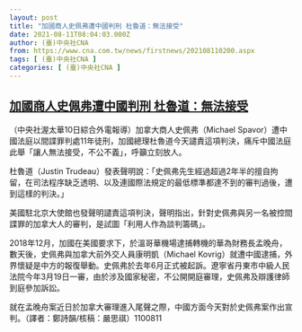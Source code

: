 ```yaml
---
layout: post
title: "加國商人史佩弗遭中國判刑 杜魯道：無法接受"
date: 2021-08-11T08:04:03.000Z
author: (臺)中央社CNA
from: https://www.cna.com.tw/news/firstnews/202108110200.aspx
tags: [ (臺)中央社CNA ]
categories: [ (臺)中央社CNA ]
---
```

<!--1628669043000-->
[加國商人史佩弗遭中國判刑 杜魯道：無法接受](https://www.cna.com.tw/news/firstnews/202108110200.aspx)
------

<div>
<div></div><div class="paragraph"><p>（中央社渥太華10日綜合外電報導）加拿大商人史佩弗（Michael Spavor）遭中國法庭以間諜罪判處11年徒刑，加國總理杜魯道今天譴責這項判決，痛斥中國法庭此舉「讓人無法接受，不公不義」，呼籲立刻放人。</p><p>杜魯道（Justin Trudeau）發表聲明說：「史佩弗先生經過超過2年半的擅自拘留，在司法程序缺乏透明、以及連國際法規定的最低標準都達不到的審判過後，遭到這樣的判決。」</p><p>美國駐北京大使館也發聲明譴責這項判決，聲明指出，針對史佩弗與另一名被控間諜罪的加拿大人的審判，是試圖「利用人作為談判籌碼」。</p><p>2018年12月，加國在美國要求下，於溫哥華機場逮捕轉機的華為財務長孟晚舟，數天後，史佩弗與加拿大前外交人員康明凱（Michael Kovrig）就遭中國逮捕，外界懷疑是中方的報復舉動。史佩弗於去年6月正式被起訴。遼寧省丹東市中級人民法院今年3月19日一審，由於涉及國家秘密，不公開開庭審理，史佩弗及辯護律師到庭參加訴訟。</p><p>就在孟晚舟案近日於加拿大審理進入尾聲之際，中國方面今天對於史佩弗案作出宣判。（譯者：鄭詩韻/核稿：嚴思祺）1100811</p></div>
</div>
